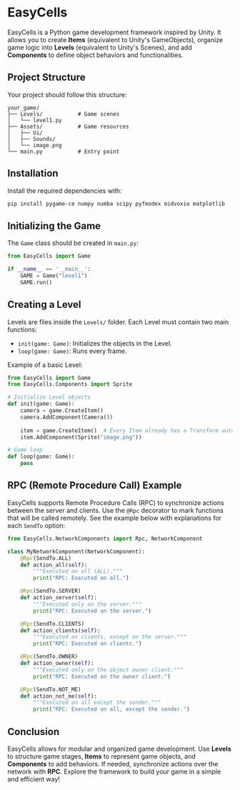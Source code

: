 # EasyCells

EasyCells is a Python game development framework inspired by Unity. It allows you to create **Items** (equivalent to Unity's GameObjects), organize game logic into **Levels** (equivalent to Unity's Scenes), and add **Components** to define object behaviors and functionalities.

## Project Structure

Your project should follow this structure:

```
your_game/
├── Levels/           # Game scenes
│   └── level1.py
├── Assets/           # Game resources
│   ├── Ui/
│   ├── Sounds/
│   └── image.png
└── main.py           # Entry point 
```

## Installation

Install the required dependencies with:

```sh
pip install pygame-ce numpy numba scipy pyfmodex midvoxio matplotlib
```

## Initializing the Game

The `Game` class should be created in `main.py`:

```python
from EasyCells import Game

if __name__ == '__main__':
    GAME = Game("level1")
    GAME.run()
```

## Creating a Level

Levels are files inside the `Levels/` folder. Each Level must contain two main functions:

- `init(game: Game)`: Initializes the objects in the Level.
- `loop(game: Game)`: Runs every frame.

Example of a basic Level:

```python
from EasyCells import Game
from EasyCells.Components import Sprite

# Initialize Level objects
def init(game: Game):
    camera = game.CreateItem()
    camera.AddComponent(Camera())
  
    item = game.CreateItem()  # Every Item already has a Transform automatically
    item.AddComponent(Sprite("image.png"))

# Game loop
def loop(game: Game):
    pass
```

## RPC (Remote Procedure Call) Example

EasyCells supports Remote Procedure Calls (RPC) to synchronize actions between the server and clients. Use the `@Rpc` decorator to mark functions that will be called remotely. See the example below with explanations for each `SendTo` option:

```python
from EasyCells.NetworkComponents import Rpc, NetworkComponent

class MyNetworkComponent(NetworkComponent):
    @Rpc(SendTo.ALL)
    def action_all(self):
        """Executed on all (ALL)."""
        print("RPC: Executed on all.")

    @Rpc(SendTo.SERVER)
    def action_server(self):
        """Executed only on the server."""
        print("RPC: Executed on the server.")

    @Rpc(SendTo.CLIENTS)
    def action_clients(self):
        """Executed on clients, except on the server."""
        print("RPC: Executed on clients.")

    @Rpc(SendTo.OWNER)
    def action_owner(self):
        """Executed only on the object owner client."""
        print("RPC: Executed on the owner client.")

    @Rpc(SendTo.NOT_ME)
    def action_not_me(self):
        """Executed on all except the sender."""
        print("RPC: Executed on all, except the sender.")
```

## Conclusion

EasyCells allows for modular and organized game development. Use **Levels** to structure game stages, **Items** to represent game objects, and **Components** to add behaviors. If needed, synchronize actions over the network with **RPC**. Explore the framework to build your game in a simple and efficient way!

